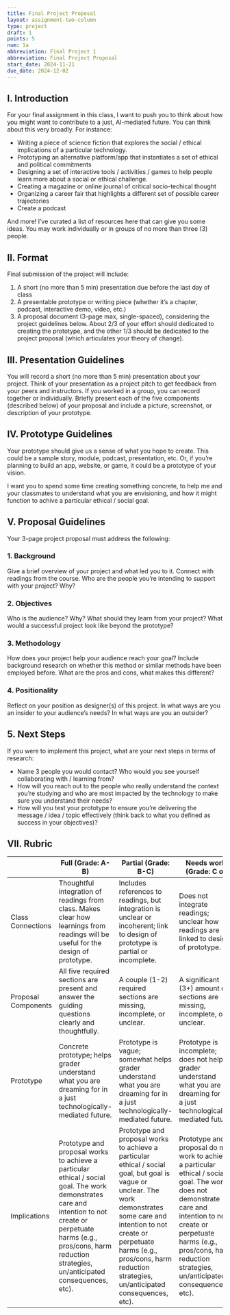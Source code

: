 ```yaml
---
title: Final Project Proposal
layout: assignment-two-column
type: project
draft: 1
points: 5
num: 1a
abbreviation: Final Project 1
abbreviation: Final Project Proposal
start_date: 2024-11-21
due_date: 2024-12-02
---
```


<style>
h4 {
    margin: 5px 0;
}
</style>

## I. Introduction
For your final assignment in this class, I want to push you to think about how you might want to contribute to a just, AI-mediated future. You can think about this very broadly. For instance:

* Writing a piece of science fiction that explores the social / ethical implications of a particular technology.
* Prototyping an alternative platform/app that instantiates a set of ethical and political commitments
* Designing a set of interactive tools / activities / games to help people learn more about a social or ethical challenge.
* Creating a magazine or online journal of critical socio-techical thought
* Organizing a career fair that highlights a different set of possible career trajectories
* Create a podcast

And more! I’ve curated a list of resources here that can give you some ideas.
You may work individually or in groups of no more than three (3) people.

## II. Format
Final submission of the project will include:

1. A short (no more than 5 min) presentation due before the last day of class
1. A presentable prototype or writing piece (whether it’s a chapter, podcast, interactive demo, video, etc.)
1. A proposal document (3-page max, single-spaced), considering the project guidelines below.
About 2/3 of your effort should dedicated to creating the prototype, and the other 1/3 should be dedicated to the project proposal (which articulates your theory of change).

## III. Presentation Guidelines
You will record a short (no more than 5 min) presentation about your project. Think of your presentation as a project pitch to get feedback from your peers and instructors. If you worked in a group, you can record together or individually. Briefly present each of the five components (described below) of your proposal and include a picture, screenshot, or description of your prototype.

## IV. Prototype Guidelines
Your prototype should give us a sense of what you hope to create. This could be a sample story, module, podcast, presentation, etc. Or, if you’re planning to build an app, website, or game, it could be a prototype of your vision.

I want you to spend some time creating something concrete, to help me and your classmates to understand what you are envisioning, and how it might function to achive a particular ethical / social goal.

## V. Proposal Guidelines
Your 3-page project proposal must address the following:

### 1. Background
Give a brief overview of your project and what led you to it. Connect with readings from the course. Who are the people you’re intending to support with your project? Why?

### 2. Objectives
Who is the audience? Why? What should they learn from your project? What would a successful project look like beyond the prototype?

### 3. Methodology
How does your project help your audience reach your goal? Include background research on whether this method or similar methods have been employed before. What are the pros and cons, what makes this different?

### 4. Positionality
Reflect on your position as designer(s) of this project. In what ways are you an insider to your audience’s needs? In what ways are you an outsider?

## 5. Next Steps
If you were to implement this project, what are your next steps in terms of research:

* Name 3 people you would contact? Who would you see yourself collaborating with / learning from?
* How will you reach out to the people who really understand the context you’re studying and who are most impacted by the technology to make sure you understand their needs?
* How will you test your prototype to ensure you’re delivering the message / idea / topic effectively (think back to what you defined as success in your objectives)?


## VII. Rubric

| |Full  (Grade: A-B) | Partial  (Grade: B-C) | Needs work  (Grade: C or |
|--|--|--|--|
|  Class Connections  | Thoughtful integration of readings from class. Makes clear how learnings from readings will be useful for the design of prototype. | Includes references to readings, but integration is unclear or incoherent; link to design of prototype is partial or incomplete. | Does not integrate readings; unclear how readings are linked to design of prototype. |
| Proposal Components | All five required sections are present and answer the guiding questions clearly and thoughtfully. | A couple (1-2) required sections are missing, incomplete, or unclear. | A significant (3+) amount of sections are missing, incomplete, or unclear. |
| Prototype | Concrete prototype; helps grader understand what you are dreaming for in a just technologically-mediated future. | Prototype is vague; somewhat helps grader understand what you are dreaming for in a just technologically-mediated future. | Prototype is incomplete; does not help grader understand what you are dreaming for in a just technologically-mediated future. |
| Implications | Prototype and proposal works to achieve a particular ethical / social goal. The work demonstrates care and intention to not create or perpetuate harms (e.g., pros/cons, harm reduction strategies, un/anticipated consequences, etc). | Prototype and proposal works to achieve a particular ethical / social goal, but goal is vague or unclear. The work demonstrates some care and intention to not create or perpetuate harms (e.g., pros/cons, harm reduction strategies, un/anticipated consequences, etc). | Prototype and proposal do not work to achieve a particular ethical / social goal. The work does not demonstrate care and intention to not create or perpetuate harms (e.g., pros/cons, harm reduction strategies, un/anticipated consequences, etc). |